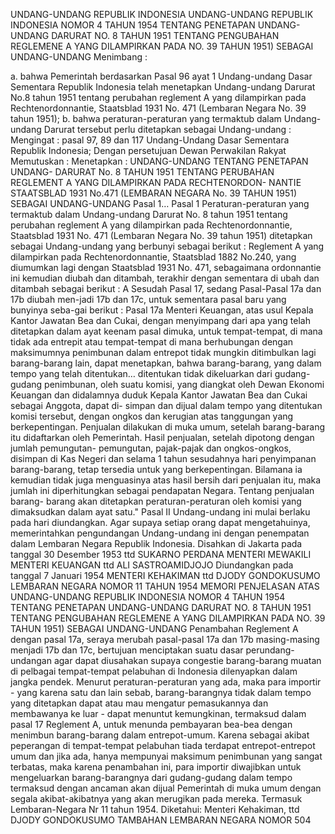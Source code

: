  UNDANG-UNDANG REPUBLIK INDONESIA UNDANG-UNDANG REPUBLIK INDONESIA NOMOR 4 TAHUN 1954 TENTANG PENETAPAN UNDANG-UNDANG DARURAT NO. 8 TAHUN 1951 TENTANG PENGUBAHAN REGLEMENE A YANG DILAMPIRKAN PADA NO. 39 TAHUN 1951) SEBAGAI UNDANG-UNDANG
Menimbang :

a. bahwa Pemerintah berdasarkan Pasal 96 ayat 1 Undang-undang Dasar Sementara Republik Indonesia telah menetapkan Undang-undang Darurat No.8 tahun 1951 tentang perubahan reglement A yang dilampirkan pada Rechtenordonnantie, Staatsblad 1931 No. 471 (Lembaran Negara No. 39 tahun 1951);
b. bahwa peraturan-peraturan yang termaktub dalam Undang-undang Darurat tersebut perlu ditetapkan sebagai Undang-undang :
Mengingat :
 pasal 97, 89 dan 117 Undang-Undang Dasar Sementara Republik Indonesia; Dengan persetujuan Dewan Perwakilan Rakyat Memutuskan : Menetapkan : UNDANG-UNDANG TENTANG PENETAPAN UNDANG- DARURAT No. 8 TAHUN 1951 TENTANG PERUBAHAN REGLEMENT A YANG DILAMPIRKAN PADA RECHTENORDON- NANTIE STAATSBLAD 1931 No.471 (LEMBARAN NEGARA No. 39 TAHUN 1951) SEBAGAI UNDANG-UNDANG Pasal 1…
Pasal 1
Peraturan-peraturan yang termaktub dalam Undang-undang Darurat No. 8 tahun 1951 tentang perubahan reglement A yang dilampirkan pada Rechtenordonnantie, Staatsblad 1931 No. 471 (Lembaran Negara No. 39 tahun 1951) ditetapkan sebagai Undang-undang yang berbunyi sebagai berikut : Reglement A yang dilampirkan pada Rechtenordonnantie, Staatsblad 1882 No.240, yang diumumkan lagi dengan Staatsblad 1931 No. 471, sebagaimana ordonnantie ini kemudian diubah dan ditambah, terakhir dengan sementara di ubah dan ditambah sebagai berikut : A Sesudah Pasal 17, sedang Pasal-Pasal 17a dan 17b diubah men-jadi 17b dan 17c, untuk sementara pasal baru yang bunyinya seba-gai berikut : Pasal 17a Menteri Keuangan, atas usul Kepala Kantor Jawatan Bea dan Cukai, dengan menyimpang dari apa yang telah ditetapkan dalam ayat keenam pasal dimuka, untuk tempat-tempat, di mana tidak ada entrepit atau tempat-tempat di mana berhubungan dengan maksimumnya penimbunan dalam entrepot tidak mungkin ditimbulkan lagi barang-barang lain, dapat menetapkan, bahwa barang-barang, yang dalam tempo yang telah ditentukan… ditentukan tidak dikeluarkan dari gudang-gudang penimbunan, oleh suatu komisi, yang diangkat oleh Dewan Ekonomi Keuangan dan didalamnya duduk Kepala Kantor Jawatan Bea dan Cukai sebagai Anggota, dapat di- simpan dan dijual dalam tempo yang ditentukan komisi tersebut, dengan ongkos dan kerugian atas tanggungan yang berkepentingan. Penjualan dilakukan di muka umum, setelah barang-barang itu didaftarkan oleh Pemerintah. Hasil penjualan, setelah dipotong dengan jumlah pemungutan- pemungutan, pajak-pajak dan ongkos-ongkos, disimpan di Kas Negeri dan selama 1 tahun sesudahnya hari penyimpanan barang-barang, tetap tersedia untuk yang berkepentingan. Bilamana ia kemudian tidak juga menguasinya atas hasil bersih dari penjualan itu, maka jumlah ini diperhitungkan sebagai pendapatan Negara. Tentang penjualan barang- barang akan ditetapkan peraturan-peraturan oleh komisi yang dimaksudkan dalam ayat satu."
Pasal II
Undang-undang ini mulai berlaku pada hari diundangkan. Agar supaya setiap orang dapat mengetahuinya, memerintahkan pengundangan Undang-undang ini dengan penempatan dalam Lembaran Negara Republik Indonesia. Disahkan di Jakarta pada tanggal 30 Desember 1953 ttd SUKARNO PERDANA MENTERI MEWAKILI MENTERI KEUANGAN ttd ALI SASTROAMIDJOJO Diundangkan pada tanggal 7 Januari 1954 MENTERI KEHAKIMAN ttd DJODY GONDOKUSUMO LEMBARAN NEGARA NOMOR 11 TAHUN 1954 MEMORI PENJELASAN ATAS UNDANG-UNDANG REPUBLIK INDONESIA NOMOR 4 TAHUN 1954 TENTANG PENETAPAN UNDANG-UNDANG DARURAT NO. 8 TAHUN 1951 TENTANG PENGUBAHAN REGLEMENE A YANG DILAMPIRKAN PADA NO. 39 TAHUN 1951) SEBAGAI UNDANG-UNDANG Penambahan Reglement A dengan pasal 17a, seraya merubah pasal-pasal 17a dan 17b masing-masing menjadi 17b dan 17c, bertujuan menciptakan suatu dasar perundang- undangan agar dapat diusahakan supaya congestie barang-barang muatan di pelbagai tempat-tempat pelabuhan di Indonesia dilenyapkan dalam jangka pendek. Menurut peraturan-peraturan yang ada, maka para importir - yang karena satu dan lain sebab, barang-barangnya tidak dalam tempo yang ditetapkan dapat atau mau mengatur pemasukannya dan membawanya ke luar - dapat menuntut kemungkinan, termaksud dalam pasal 17 Reglement A, untuk menunda pembayaran bea-bea dengan menimbun barang-barang dalam entrepot-umum. Karena sebagai akibat peperangan di tempat-tempat pelabuhan tiada terdapat entrepot-entrepot umum dan jika ada, hanya mempunyai maksimum penimbunan yang sangat terbatas, maka karena penambahan ini, para importir diwajibkan untuk mengeluarkan barang-barangnya dari gudang-gudang dalam tempo termaksud dengan ancaman akan dijual Pemerintah di muka umum dengan segala akibat-akibatnya yang akan merugikan pada mereka. Termasuk Lembaran-Negara Nr 11 tahun 1954. Diketahui: Menteri Kehakiman, ttd DJODY GONDOKUSUMO TAMBAHAN LEMBARAN NEGARA NOMOR 504